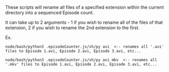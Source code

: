 These scripts will rename all files of a specified extension within the current directory into a sequenced Episode count.

It can take up to 2 arguments - 1 if you wish to rename all of the files of that extension, 2 if you wish to rename the 2nd extension to the first.

Ex.

    node/bash/python3 .episodeCounter.js/sh/py avi  <-- renames all '.avi' files to Episode 1.avi, Episode 2.avi, Episode 3.avi, etc...

    node/bash/python3 .episodeCounter.js/sh/py avi mkv  <-- renames all '.mkv' files to Episode 1.avi, Episode 2.avi, Episode 3.avi, etc...
